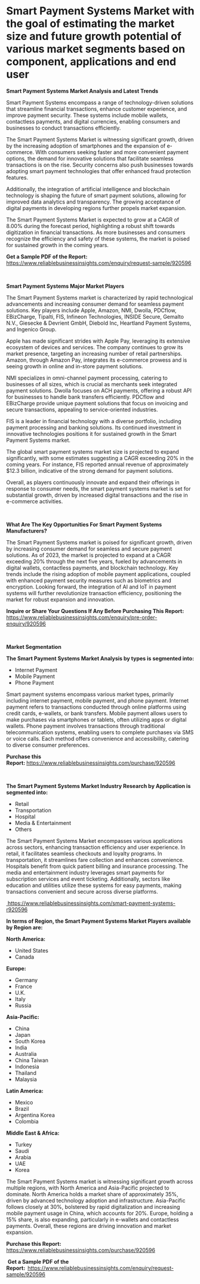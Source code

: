 <p><h1>Smart Payment Systems Market with the goal of estimating the market size and future growth potential of various market segments based on component, applications and end user</h1></p><p><strong>Smart Payment Systems Market Analysis and Latest Trends</strong></p>
<p><p>Smart Payment Systems encompass a range of technology-driven solutions that streamline financial transactions, enhance customer experience, and improve payment security. These systems include mobile wallets, contactless payments, and digital currencies, enabling consumers and businesses to conduct transactions efficiently.</p><p>The Smart Payment Systems Market is witnessing significant growth, driven by the increasing adoption of smartphones and the expansion of e-commerce. With consumers seeking faster and more convenient payment options, the demand for innovative solutions that facilitate seamless transactions is on the rise. Security concerns also push businesses towards adopting smart payment technologies that offer enhanced fraud protection features.</p><p>Additionally, the integration of artificial intelligence and blockchain technology is shaping the future of smart payment solutions, allowing for improved data analytics and transparency. The growing acceptance of digital payments in developing regions further propels market expansion.</p><p>The Smart Payment Systems Market is expected to grow at a CAGR of 8.00% during the forecast period, highlighting a robust shift towards digitization in financial transactions. As more businesses and consumers recognize the efficiency and safety of these systems, the market is poised for sustained growth in the coming years.</p></p>
<p><strong>Get a Sample PDF of the Report:&nbsp;</strong> <a href="https://www.reliablebusinessinsights.com/enquiry/request-sample/920596?utm_campaign=2799&utm_medium=2&utm_source=Github&utm_content=ia&utm_term=16042025&utm_id=smart-payment-systems">https://www.reliablebusinessinsights.com/enquiry/request-sample/920596</a></p>
<p>&nbsp;</p>
<p><strong>Smart Payment Systems Major Market Players</strong></p>
<p><p>The Smart Payment Systems market is characterized by rapid technological advancements and increasing consumer demand for seamless payment solutions. Key players include Apple, Amazon, NMI, Dwolla, PDCflow, EBizCharge, Tipalti, FIS, Infineon Technologies, INSIDE Secure, Gemalto N.V., Giesecke & Devrient GmbH, Diebold Inc, Heartland Payment Systems, and Ingenico Group.</p><p>Apple has made significant strides with Apple Pay, leveraging its extensive ecosystem of devices and services. The company continues to grow its market presence, targeting an increasing number of retail partnerships. Amazon, through Amazon Pay, integrates its e-commerce prowess and is seeing growth in online and in-store payment solutions.</p><p>NMI specializes in omni-channel payment processing, catering to businesses of all sizes, which is crucial as merchants seek integrated payment solutions. Dwolla focuses on ACH payments, offering a robust API for businesses to handle bank transfers efficiently. PDCflow and EBizCharge provide unique payment solutions that focus on invoicing and secure transactions, appealing to service-oriented industries.</p><p>FIS is a leader in financial technology with a diverse portfolio, including payment processing and banking solutions. Its continued investment in innovative technologies positions it for sustained growth in the Smart Payment Systems market.</p><p>The global smart payment systems market size is projected to expand significantly, with some estimates suggesting a CAGR exceeding 20% in the coming years. For instance, FIS reported annual revenue of approximately $12.3 billion, indicative of the strong demand for payment solutions.</p><p>Overall, as players continuously innovate and expand their offerings in response to consumer needs, the smart payment systems market is set for substantial growth, driven by increased digital transactions and the rise in e-commerce activities.</p></p>
<p>&nbsp;</p>
<p><strong>What Are The Key Opportunities For Smart Payment Systems Manufacturers?</strong></p>
<p><p>The Smart Payment Systems market is poised for significant growth, driven by increasing consumer demand for seamless and secure payment solutions. As of 2023, the market is projected to expand at a CAGR exceeding 20% through the next five years, fueled by advancements in digital wallets, contactless payments, and blockchain technology. Key trends include the rising adoption of mobile payment applications, coupled with enhanced payment security measures such as biometrics and encryption. Looking forward, the integration of AI and IoT in payment systems will further revolutionize transaction efficiency, positioning the market for robust expansion and innovation.</p></p>
<p><strong>Inquire or Share Your Questions If Any Before Purchasing This Report:</strong> <a href="https://www.reliablebusinessinsights.com/enquiry/pre-order-enquiry/920596?utm_campaign=2799&utm_medium=2&utm_source=Github&utm_content=ia&utm_term=16042025&utm_id=smart-payment-systems">https://www.reliablebusinessinsights.com/enquiry/pre-order-enquiry/920596</a></p>
<p>&nbsp;</p>
<p><strong>Market Segmentation</strong></p>
<p><strong>The Smart Payment Systems Market Analysis by types is segmented into:</strong></p>
<p><ul><li>Internet Payment</li><li>Mobile Payment</li><li>Phone Payment</li></ul></p>
<p><p>Smart payment systems encompass various market types, primarily including internet payment, mobile payment, and phone payment. Internet payment refers to transactions conducted through online platforms using credit cards, e-wallets, or bank transfers. Mobile payment allows users to make purchases via smartphones or tablets, often utilizing apps or digital wallets. Phone payment involves transactions through traditional telecommunication systems, enabling users to complete purchases via SMS or voice calls. Each method offers convenience and accessibility, catering to diverse consumer preferences.</p></p>
<p><strong>Purchase this Report:&nbsp;</strong><a href="https://www.reliablebusinessinsights.com/purchase/920596?utm_campaign=2799&utm_medium=2&utm_source=Github&utm_content=ia&utm_term=16042025&utm_id=smart-payment-systems">https://www.reliablebusinessinsights.com/purchase/920596</a></p>
<p>&nbsp;</p>
<p><strong>The Smart Payment Systems Market Industry Research by Application is segmented into:</strong></p>
<p><ul><li>Retail</li><li>Transportation</li><li>Hospital</li><li>Media & Entertainment</li><li>Others</li></ul></p>
<p><p>The Smart Payment Systems Market encompasses various applications across sectors, enhancing transaction efficiency and user experience. In retail, it facilitates seamless checkouts and loyalty programs. In transportation, it streamlines fare collection and enhances convenience. Hospitals benefit from quick patient billing and insurance processing. The media and entertainment industry leverages smart payments for subscription services and event ticketing. Additionally, sectors like education and utilities utilize these systems for easy payments, making transactions convenient and secure across diverse platforms.</p></p>
<p><a href="https://www.reliablebusinessinsights.com/smart-payment-systems-r920596?utm_campaign=2799&utm_medium=2&utm_source=Github&utm_content=ia&utm_term=16042025&utm_id=smart-payment-systems">&nbsp;https://www.reliablebusinessinsights.com/smart-payment-systems-r920596</a></p>
<p><strong>In terms of Region, the Smart Payment Systems Market Players available by Region are:</strong></p>
<p>
    <p> <strong> North America: </strong>
        <ul>
            <li>United States</li>
            <li>Canada</li>
        </ul>
        </p> 
    <p> <strong> Europe: </strong>
        <ul>
            <li>Germany</li>
            <li>France</li>
            <li>U.K.</li>
            <li>Italy</li>
            <li>Russia</li>
        </ul>
        </p> 
    <p> <strong> Asia-Pacific: </strong>
        <ul>
            <li>China</li>
            <li>Japan</li>
            <li>South Korea</li>
            <li>India</li>
            <li>Australia</li>
            <li>China Taiwan</li>
            <li>Indonesia</li>
            <li>Thailand</li>
            <li>Malaysia</li>
        </ul>
        </p> 
    <p> <strong> Latin America: </strong>
        <ul>
            <li>Mexico</li>
            <li>Brazil</li>
            <li>Argentina Korea</li>
            <li>Colombia</li>
        </ul>
        </p> 
    <p> <strong> Middle East & Africa: </strong>
        <ul>
            <li>Turkey</li>
            <li>Saudi</li>
            <li>Arabia</li>
            <li>UAE</li>
            <li>Korea</li>
        </ul>
    </p>
    </p>
<p><p>The Smart Payment Systems market is witnessing significant growth across multiple regions, with North America and Asia-Pacific projected to dominate. North America holds a market share of approximately 35%, driven by advanced technology adoption and infrastructure. Asia-Pacific follows closely at 30%, bolstered by rapid digitalization and increasing mobile payment usage in China, which accounts for 20%. Europe, holding a 15% share, is also expanding, particularly in e-wallets and contactless payments. Overall, these regions are driving innovation and market expansion.</p></p>
<p><strong>Purchase this Report: </strong><a href="https://www.reliablebusinessinsights.com/purchase/920596?utm_campaign=2799&utm_medium=2&utm_source=Github&utm_content=ia&utm_term=16042025&utm_id=smart-payment-systems">https://www.reliablebusinessinsights.com/purchase/920596</a></p>
<p>&nbsp;<strong>Get a Sample PDF of the Report:&nbsp;&nbsp;</strong><a href="https://www.reliablebusinessinsights.com/enquiry/request-sample/920596?utm_campaign=2799&utm_medium=2&utm_source=Github&utm_content=ia&utm_term=16042025&utm_id=smart-payment-systems">https://www.reliablebusinessinsights.com/enquiry/request-sample/920596</a></p>
<p><strong></strong></p>
<p><p></p><p></p><p></p></p>